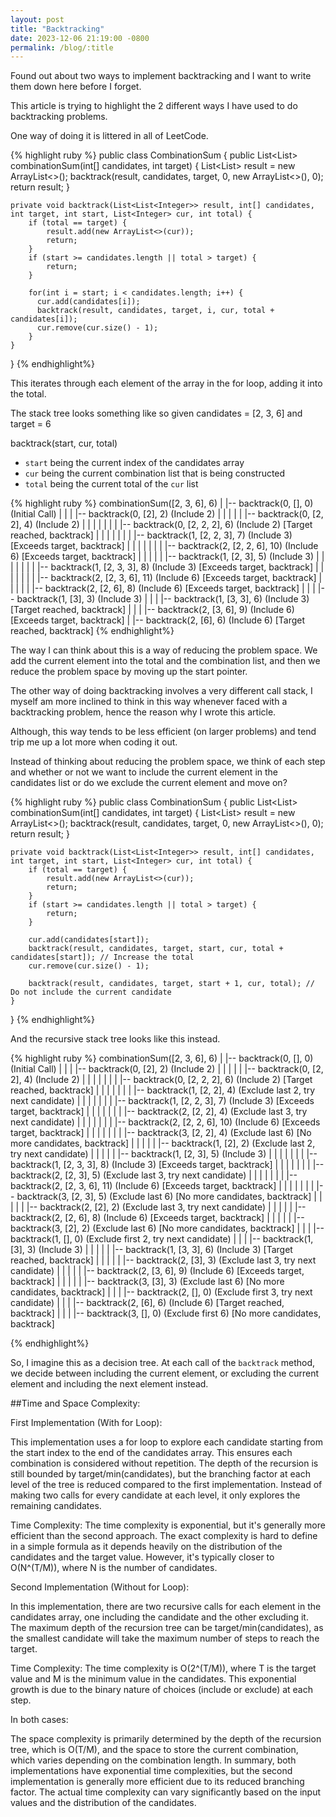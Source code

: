 ```yaml
---
layout: post
title: "Backtracking"
date: 2023-12-06 21:19:00 -0800
permalink: /blog/:title
---
```


Found out about two ways to implement backtracking and I want to write them down here before I forget. 

This article is trying to highlight the 2 different ways I have used to do backtracking problems. 

One way of doing it is littered in all of LeetCode. 

{% highlight ruby %}
public class CombinationSum {
    public List<List<Integer>> combinationSum(int[] candidates, int target) {
        List<List<Integer>> result = new ArrayList<>();
        backtrack(result, candidates, target, 0, new ArrayList<>(), 0);
        return result;
    }

    private void backtrack(List<List<Integer>> result, int[] candidates, int target, int start, List<Integer> cur, int total) {
        if (total == target) {
            result.add(new ArrayList<>(cur));
            return;
        }
        if (start >= candidates.length || total > target) {
            return;
        }

        for(int i = start; i < candidates.length; i++) {
          cur.add(candidates[i]);
          backtrack(result, candidates, target, i, cur, total + candidates[i]);
          cur.remove(cur.size() - 1);
        }
    }
}
{% endhighlight%}

This iterates through each element of the array in the for loop, adding it into the total. 

The stack tree looks something like so given candidates = [2, 3, 6] and target = 6

backtrack(start, cur, total) 
- `start` being the current index of the candidates array
- `cur` being the current combination list that is being constructed
- `total` being the current total of the `cur` list 

{% highlight ruby %}
combinationSum([2, 3, 6], 6)
|
|-- backtrack(0, [], 0) (Initial Call)
|   |
|   |-- backtrack(0, [2], 2) (Include 2)
|   |   |
|   |   |-- backtrack(0, [2, 2], 4) (Include 2)
|   |   |   |
|   |   |   |-- backtrack(0, [2, 2, 2], 6) (Include 2) [Target reached, backtrack]
|   |   |   |
|   |   |   |-- backtrack(1, [2, 2, 3], 7) (Include 3) [Exceeds target, backtrack]
|   |   |   |
|   |   |   |-- backtrack(2, [2, 2, 6], 10) (Include 6) [Exceeds target, backtrack]
|   |   |
|   |   |-- backtrack(1, [2, 3], 5) (Include 3)
|   |   |   |
|   |   |   |-- backtrack(1, [2, 3, 3], 8) (Include 3) [Exceeds target, backtrack]
|   |   |   |
|   |   |   |-- backtrack(2, [2, 3, 6], 11) (Include 6) [Exceeds target, backtrack]
|   |   |
|   |   |-- backtrack(2, [2, 6], 8) (Include 6) [Exceeds target, backtrack]
|   |
|   |-- backtrack(1, [3], 3) (Include 3)
|       |
|       |-- backtrack(1, [3, 3], 6) (Include 3) [Target reached, backtrack]
|       |
|       |-- backtrack(2, [3, 6], 9) (Include 6) [Exceeds target, backtrack]
|
|-- backtrack(2, [6], 6) (Include 6) [Target reached, backtrack]
{% endhighlight%}

The way I can think about this is a way of reducing the problem space. We add the current element into the total and the combination list, and then we reduce the problem space by moving up the start pointer. 

The other way of doing backtracking involves a very different call stack, I myself am more inclined to think in this way whenever faced with a backtracking problem, hence the reason why I wrote this article. 

Although, this way tends to be less efficient (on larger problems) and tend trip me up a lot more when coding it out. 

Instead of thinking about reducing the problem space, we think of each step and whether or not we want to include the current element in the candidates list or do we exclude the current element and move on? 

{% highlight ruby %}
public class CombinationSum {
    public List<List<Integer>> combinationSum(int[] candidates, int target) {
        List<List<Integer>> result = new ArrayList<>();
        backtrack(result, candidates, target, 0, new ArrayList<>(), 0);
        return result;
    }

    private void backtrack(List<List<Integer>> result, int[] candidates, int target, int start, List<Integer> cur, int total) {
        if (total == target) {
            result.add(new ArrayList<>(cur));
            return;
        }
        if (start >= candidates.length || total > target) {
            return;
        }

        cur.add(candidates[start]);
        backtrack(result, candidates, target, start, cur, total + candidates[start]); // Increase the total
        cur.remove(cur.size() - 1);

        backtrack(result, candidates, target, start + 1, cur, total); // Do not include the current candidate
    }
}
{% endhighlight%}

And the recursive stack tree looks like this instead.

{% highlight ruby %}
combinationSum([2, 3, 6], 6)
|
|-- backtrack(0, [], 0) (Initial Call)
|   |
|   |-- backtrack(0, [2], 2) (Include 2)
|   |   |
|   |   |-- backtrack(0, [2, 2], 4) (Include 2)
|   |   |   |
|   |   |   |-- backtrack(0, [2, 2, 2], 6) (Include 2) [Target reached, backtrack]
|   |   |   |
|   |   |   |-- backtrack(1, [2, 2], 4) (Exclude last 2, try next candidate)
|   |   |       |
|   |   |       |-- backtrack(1, [2, 2, 3], 7) (Include 3) [Exceeds target, backtrack]
|   |   |       |
|   |   |       |-- backtrack(2, [2, 2], 4) (Exclude last 3, try next candidate)
|   |   |           |
|   |   |           |-- backtrack(2, [2, 2, 6], 10) (Include 6) [Exceeds target, backtrack]
|   |   |           |
|   |   |           |-- backtrack(3, [2, 2], 4) (Exclude last 6) [No more candidates, backtrack]
|   |   |
|   |   |-- backtrack(1, [2], 2) (Exclude last 2, try next candidate)
|   |       |
|   |       |-- backtrack(1, [2, 3], 5) (Include 3)
|   |       |   |
|   |       |   |-- backtrack(1, [2, 3, 3], 8) (Include 3) [Exceeds target, backtrack]
|   |       |   |
|   |       |   |-- backtrack(2, [2, 3], 5) (Exclude last 3, try next candidate)
|   |       |       |
|   |       |       |-- backtrack(2, [2, 3, 6], 11) (Include 6) [Exceeds target, backtrack]
|   |       |       |
|   |       |       |-- backtrack(3, [2, 3], 5) (Exclude last 6) [No more candidates, backtrack]
|   |       |
|   |       |-- backtrack(2, [2], 2) (Exclude last 3, try next candidate)
|   |           |
|   |           |-- backtrack(2, [2, 6], 8) (Include 6) [Exceeds target, backtrack]
|   |           |
|   |           |-- backtrack(3, [2], 2) (Exclude last 6) [No more candidates, backtrack]
|   |
|   |-- backtrack(1, [], 0) (Exclude first 2, try next candidate)
|       |
|       |-- backtrack(1, [3], 3) (Include 3)
|       |   |
|       |   |-- backtrack(1, [3, 3], 6) (Include 3) [Target reached, backtrack]
|       |   |
|       |   |-- backtrack(2, [3], 3) (Exclude last 3, try next candidate)
|       |       |
|       |       |-- backtrack(2, [3, 6], 9) (Include 6) [Exceeds target, backtrack]
|       |       |
|       |       |-- backtrack(3, [3], 3) (Exclude last 6) [No more candidates, backtrack]
|       |
|       |-- backtrack(2, [], 0) (Exclude first 3, try next candidate)
|           |
|           |-- backtrack(2, [6], 6) (Include 6) [Target reached, backtrack]
|           |
|           |-- backtrack(3, [], 0) (Exclude first 6) [No more candidates, backtrack]

{% endhighlight%}

So, I imagine this as a decision tree. At each call of the `backtrack` method, we decide between including the current element, or excluding the current element and including the next element instead. 

##Time and Space Complexity:

First Implementation (With for Loop):

This implementation uses a for loop to explore each candidate starting from the start index to the end of the candidates array. This ensures each combination is considered without repetition.
The depth of the recursion is still bounded by target/min(candidates), but the branching factor at each level of the tree is reduced compared to the first implementation. Instead of making two calls for every candidate at each level, it only explores the remaining candidates.

Time Complexity: The time complexity is exponential, but it's generally more efficient than the second approach. The exact complexity is hard to define in a simple formula as it depends heavily on the distribution of the candidates and the target value. However, it's typically closer to O(N^(T/M)), where N is the number of candidates.

Second Implementation (Without for Loop):

In this implementation, there are two recursive calls for each element in the candidates array, one including the candidate and the other excluding it.
The maximum depth of the recursion tree can be target/min(candidates), as the smallest candidate will take the maximum number of steps to reach the target.

Time Complexity: The time complexity is O(2^(T/M)), where T is the target value and M is the minimum value in the candidates. This exponential growth is due to the binary nature of choices (include or exclude) at each step.


In both cases:

The space complexity is primarily determined by the depth of the recursion tree, which is O(T/M), and the space to store the current combination, which varies depending on the combination length.
In summary, both implementations have exponential time complexities, but the second implementation is generally more efficient due to its reduced branching factor. The actual time complexity can vary significantly based on the input values and the distribution of the candidates.